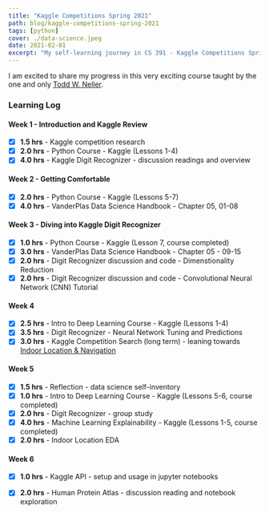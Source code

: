 ```yaml
---
title: "Kaggle Competitions Spring 2021"
path: blog/kaggle-competitions-spring-2021
tags: [python]
cover: ./data-science.jpeg
date: 2021-02-01
excerpt: "My self-learning journey in CS 391 - Kaggle Competitions Spring 2021"
---
```


I am excited to share my progress in this very exciting course taught by the one and only [Todd W. Neller](http://cs.gettysburg.edu/~tneller/).


### Learning Log

#### Week 1 - Introduction and Kaggle Review
- [x] **1.5 hrs** - Kaggle competition research
- [x] **2.0 hrs** - Python Course - Kaggle (Lessons 1-4)
- [x] **4.0 hrs** - Kaggle Digit Recognizer - discussion readings and overview

#### Week 2 - Getting Comfortable
- [x] **2.0 hrs** - Python Course - Kaggle (Lessons 5-7)
- [x] **4.0 hrs** - VanderPlas Data Science Handbook - Chapter 05, 01-08

#### Week 3 - Diving into Kaggle Digit Recognizer
- [x] **1.0 hrs** - Python Course - Kaggle (Lesson 7, course completed)
- [x] **3.0 hrs** - VanderPlas Data Science Handbook - Chapter 05 - 09-15
- [x] **2.0 hrs** - Digit Recognizer discussion and code - Dimenstionality Reduction
- [x] **2.0 hrs** - Digit Recognizer discussion and code - Convolutional Neural Network (CNN) Tutorial

#### Week 4
- [x] **2.5 hrs** - Intro to Deep Learning Course - Kaggle (Lessons 1-4)
- [x] **3.5 hrs** - Digit Recognizer - Neural Network Tuning and Predictions
- [x] **3.0 hrs** - Kaggle Competition Search (long term) - leaning towards [Indoor Location \& Navigation](https://www.kaggle.com/c/indoor-location-navigation)

#### Week 5
- [x] **1.5 hrs** - Reflection - data science self-inventory
- [x] **1.0 hrs** - Intro to Deep Learning Course - Kaggle (Lessons 5-6, course completed)
- [x] **2.0 hrs** - Digit Recognizer - group study
- [x] **4.0 hrs** - Machine Learning Explainability - Kaggle (Lessons 1-5, course completed)
- [x] **2.0 hrs** - Indoor Location EDA

#### Week 6
- [x] **1.0 hrs** - Kaggle API - setup and usage in jupyter notebooks
- [x] **2.0 hrs** - Human Protein Atlas - discussion reading and notebook exploration

